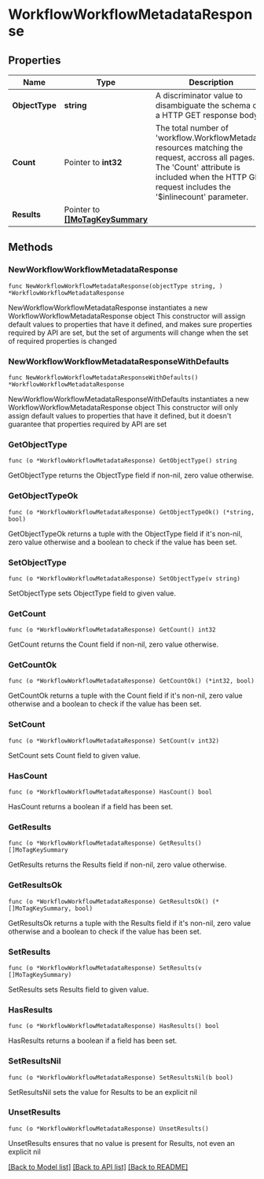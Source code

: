 # WorkflowWorkflowMetadataResponse

## Properties

Name | Type | Description | Notes
------------ | ------------- | ------------- | -------------
**ObjectType** | **string** | A discriminator value to disambiguate the schema of a HTTP GET response body. | 
**Count** | Pointer to **int32** | The total number of &#39;workflow.WorkflowMetadata&#39; resources matching the request, accross all pages. The &#39;Count&#39; attribute is included when the HTTP GET request includes the &#39;$inlinecount&#39; parameter. | [optional] 
**Results** | Pointer to [**[]MoTagKeySummary**](MoTagKeySummary.md) |  | [optional] 

## Methods

### NewWorkflowWorkflowMetadataResponse

`func NewWorkflowWorkflowMetadataResponse(objectType string, ) *WorkflowWorkflowMetadataResponse`

NewWorkflowWorkflowMetadataResponse instantiates a new WorkflowWorkflowMetadataResponse object
This constructor will assign default values to properties that have it defined,
and makes sure properties required by API are set, but the set of arguments
will change when the set of required properties is changed

### NewWorkflowWorkflowMetadataResponseWithDefaults

`func NewWorkflowWorkflowMetadataResponseWithDefaults() *WorkflowWorkflowMetadataResponse`

NewWorkflowWorkflowMetadataResponseWithDefaults instantiates a new WorkflowWorkflowMetadataResponse object
This constructor will only assign default values to properties that have it defined,
but it doesn't guarantee that properties required by API are set

### GetObjectType

`func (o *WorkflowWorkflowMetadataResponse) GetObjectType() string`

GetObjectType returns the ObjectType field if non-nil, zero value otherwise.

### GetObjectTypeOk

`func (o *WorkflowWorkflowMetadataResponse) GetObjectTypeOk() (*string, bool)`

GetObjectTypeOk returns a tuple with the ObjectType field if it's non-nil, zero value otherwise
and a boolean to check if the value has been set.

### SetObjectType

`func (o *WorkflowWorkflowMetadataResponse) SetObjectType(v string)`

SetObjectType sets ObjectType field to given value.


### GetCount

`func (o *WorkflowWorkflowMetadataResponse) GetCount() int32`

GetCount returns the Count field if non-nil, zero value otherwise.

### GetCountOk

`func (o *WorkflowWorkflowMetadataResponse) GetCountOk() (*int32, bool)`

GetCountOk returns a tuple with the Count field if it's non-nil, zero value otherwise
and a boolean to check if the value has been set.

### SetCount

`func (o *WorkflowWorkflowMetadataResponse) SetCount(v int32)`

SetCount sets Count field to given value.

### HasCount

`func (o *WorkflowWorkflowMetadataResponse) HasCount() bool`

HasCount returns a boolean if a field has been set.

### GetResults

`func (o *WorkflowWorkflowMetadataResponse) GetResults() []MoTagKeySummary`

GetResults returns the Results field if non-nil, zero value otherwise.

### GetResultsOk

`func (o *WorkflowWorkflowMetadataResponse) GetResultsOk() (*[]MoTagKeySummary, bool)`

GetResultsOk returns a tuple with the Results field if it's non-nil, zero value otherwise
and a boolean to check if the value has been set.

### SetResults

`func (o *WorkflowWorkflowMetadataResponse) SetResults(v []MoTagKeySummary)`

SetResults sets Results field to given value.

### HasResults

`func (o *WorkflowWorkflowMetadataResponse) HasResults() bool`

HasResults returns a boolean if a field has been set.

### SetResultsNil

`func (o *WorkflowWorkflowMetadataResponse) SetResultsNil(b bool)`

 SetResultsNil sets the value for Results to be an explicit nil

### UnsetResults
`func (o *WorkflowWorkflowMetadataResponse) UnsetResults()`

UnsetResults ensures that no value is present for Results, not even an explicit nil

[[Back to Model list]](../README.md#documentation-for-models) [[Back to API list]](../README.md#documentation-for-api-endpoints) [[Back to README]](../README.md)


